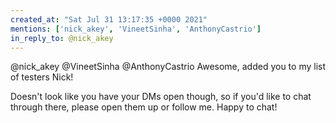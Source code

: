 ```yaml
---
created_at: "Sat Jul 31 13:17:35 +0000 2021"
mentions: ['nick_akey', 'VineetSinha', 'AnthonyCastrio']
in_reply_to: @nick_akey
---
```


@nick_akey @VineetSinha @AnthonyCastrio Awesome, added you to my list of testers Nick!

Doesn't look like you have your DMs open though, so if you'd like to chat through there, please open them up or follow me. Happy to chat!